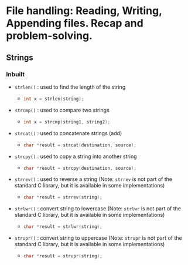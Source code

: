 # File handling: Reading, Writing, Appending files. Recap and problem-solving.

## Strings

### Inbuilt

- `strlen()` : used to find the length of the string
    - ```c
      int x = strlen(string);
      ```

- `strcmp()` : used to compare two strings
    - ```c
      int x = strcmp(string1, string2);
      ```

- `strcat()` : used to concatenate strings (add)
    - ```c
      char *result = strcat(destination, source);
      ```

- `strcpy()` : used to copy a string into another string
    - ```c
      char *result = strcpy(destination, source);
      ```

- `strrev()` : used to reverse a string (Note: `strrev` is not part of the standard C library, but it is available in some implementations)
    - ```c
      char *result = strrev(string);
      ```

- `strlwr()` : convert string to lowercase (Note: `strlwr` is not part of the standard C library, but it is available in some implementations)
    - ```c
      char *result = strlwr(string);
      ```

- `strupr()` : convert string to uppercase (Note: `strupr` is not part of the standard C library, but it is available in some implementations)
    - ```c
      char *result = strupr(string);
      ```
